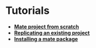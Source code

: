 # Tutorials

- [**Mate project from scratch**](./mate_project_from_scratch.md)
- [**Replicating an existing project**](./replicating_an_existing_project.md)
- [**Installing a mate package**](./installing_a_mate_package.md)
